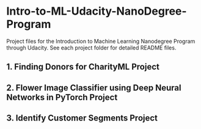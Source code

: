 # Intro-to-ML-Udacity-NanoDegree-Program

Project files for the Introduction to Machine Learning Nanodegree Program through Udacity. See each project folder for detailed README files.

## 1. Finding Donors for CharityML Project

## 2. Flower Image Classifier using Deep Neural Networks in PyTorch Project

## 3. Identify Customer Segments Project

